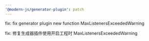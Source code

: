 ```yaml
---
'@modern-js/generator-plugin': patch
---
```


fix: fix generator plugin new function MaxListenersExceededWarning

fix: 修复生成器插件使用开启工程时 MaxListenersExceededWarning
